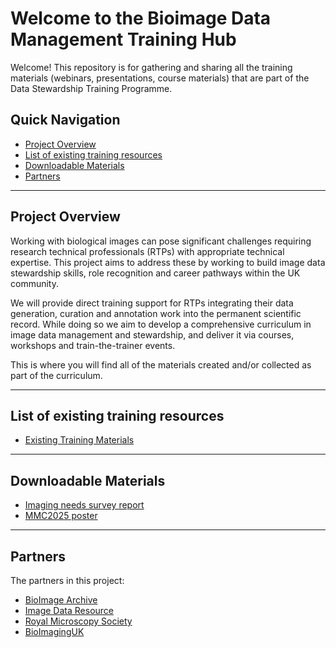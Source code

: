 #  Welcome to the Bioimage Data Management Training Hub

Welcome! This repository is for gathering and sharing all the training materials (webinars, presentations, course materials) that are part of the Data Stewardship Training Programme.
## Quick Navigation

- [Project Overview](#project-overview)
- [List of existing training resources](#list-of-existing-training-resources)
- [Downloadable Materials](#downloadable-materials)
- [Partners](#partners)

---

## Project Overview

Working with biological images can pose significant challenges requiring research technical professionals (RTPs) with appropriate technical expertise. 
This project aims to address these by working to build image data stewardship skills, role recognition and career pathways within the UK community.

We will provide direct training support for RTPs integrating their data generation, curation and annotation work into the permanent scientific record. 
While doing so we aim to develop a comprehensive curriculum in image data management and stewardship, and deliver it via courses, workshops and train-the-trainer events.

This is where you will find all of the materials created and/or collected as part of the curriculum.


---


## List of existing training resources

- [Existing Training Materials](https://www./)


---

## Downloadable Materials

- [Imaging needs survey report](./downloads/survey-report.pdf)
- [MMC2025 poster](./downloads/mmc2025-poster.pdf)


---

## Partners

The partners in this project:

- [BioImage Archive](https://www.ebi.ac.uk/bioimage-archive/)
- [Image Data Resource](https://idr.openmicroscopy.org)
- [Royal Microscopy Society](https://www.rms.org.uk)
- [BioImagingUK](https://www.rms.org.uk/community/networks-affiliates/bioimaginguk-network.html)
